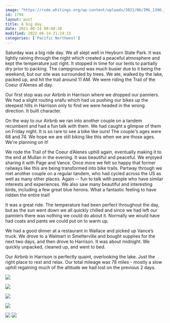 ```yaml
---
image: "https://rode.whitings.org/wp-content/uploads/2021/06/IMG_1396.jpg"
id: 1794
layout: post
title: A big day
date: 2021-06-14 00:40:28
modified: 2022-06-14 21:24:15
categories: ['Pacific Northwest']
---
```


Saturday was a big ride day. We all slept well in Heyburn State Park. It was lightly raining through the night which created a peaceful atmosphere and kept the temperature just right. It stopped in time for our tents to partially dry prior to packing. The campground was much busier due to it being the weekend, but our site was surrounded by trees. We ate, walked by the lake, packed up, and hit the trail around 11 AM. We were riding the Trail of the Coeur d'Alenes all day.


Our first stop was our Airbnb in Harrison where we dropped our panniers. We had a slight routing snafu which had us pushing our bikes up the steepest hills in Harrison only to find we were headed in the wrong direction. It built character.


On the way to our Airbnb we ran into another couple on a tandem recumbent and had a fun talk with them. We had caught a glimpse of them on Friday night. It is so rare to see a bike like ours! The couple's ages were 68 and 74. We hope we are still biking like this when we are those ages. We're planning on it!


We rode the Trail of the Coeur d’Alenes uphill again, eventually making it to the end at Mullan in the evening. It was beautiful and peaceful. We enjoyed sharing it with Page and Vance. Once more we felt so happy that former railways like this are being transformed into bike trails. Partway through we met another couple on a regular tandem, who had cycled across the US as well as many other places. Again -- fun to talk with people who have similar interests and experiences. We also saw many beautiful and interesting birds, including a few great blue herons. What a fantastic feeling to have ridden the entire trail!


It was a great ride. The temperature had been perfect throughout the day, but as the sun went down we all quickly chilled and since we had left our panniers there was nothing we could do about it. Normally we would have had coats and pants we could put on to warm up.


We had a good dinner at a restaurant in Wallace and picked up Vance’s truck. We drove to a Walmart in Smelterville and bought supplies for the next two days, and then drove to Harrison. It was about midnight. We quickly unpacked, cleaned up, and went to bed.


Our Airbnb in Harrison is perfectly quaint, overlooking the lake. Just the right place to rest and relax. Our total mileage was 78 miles - mostly a slow uphill regaining much of the altitude we had lost on the previous 2 days.




![](https://rode.whitings.org/wp-content/uploads/2022/02/IMG_1317-1024x768.jpg)


![](https://rode.whitings.org/wp-content/uploads/2022/02/PXL_20210612_001353657-1024x768.jpg)


![](https://rode.whitings.org/wp-content/uploads/2022/02/PXL_20210612_160448865-1024x768.jpg)


![](blob:https://ride.whitings.org/592953c7-01b3-471f-8d11-15726b344687)



<!-- Auto-inserted images -->
![](https://rode.whitings.org/wp-content/uploads/2021/06/IMG_1396.jpg)
![](https://rode.whitings.org/wp-content/uploads/2021/06/PXL_20210614_214532543.jpg)
